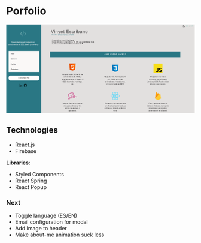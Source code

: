 # Porfolio 

![porfolio-preview](public/porfolio-preview.png)
## Technologies

* React.js
* Firebase

**Libraries**:

* Styled Components
* React Spring
* React Popup

### Next

* Toggle language (ES/EN)
* Email configuration for modal
* Add image to header
* Make about-me animation suck less